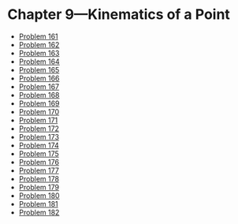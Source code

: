 # Chapter 9—Kinematics of a Point #

* [Problem 161][]
* [Problem 162][]
* [Problem 163][]
* [Problem 164][]
* [Problem 165][]
* [Problem 166][]
* [Problem 167][]
* [Problem 168][]
* [Problem 169][]
* [Problem 170][]
* [Problem 171][]
* [Problem 172][]
* [Problem 173][]
* [Problem 174][]
* [Problem 175][]
* [Problem 176][]
* [Problem 177][]
* [Problem 178][]
* [Problem 179][]
* [Problem 180][]
* [Problem 181][]
* [Problem 182][]

[Problem 161]: problem161.html
[Problem 162]: problem162.html
[Problem 163]: problem163.html
[Problem 164]: problem164.html
[Problem 165]: problem165.html
[Problem 166]: problem166.html
[Problem 167]: problem167.html
[Problem 168]: problem168.html
[Problem 169]: problem169.html
[Problem 170]: problem170.html
[Problem 171]: problem171.html
[Problem 172]: problem172.html
[Problem 173]: problem173.html
[Problem 174]: problem174.html
[Problem 175]: problem175.html
[Problem 176]: problem176.html
[Problem 177]: problem177.html
[Problem 178]: problem178.html
[Problem 179]: problem179.html
[Problem 180]: problem180.html
[Problem 181]: problem181.html
[Problem 182]: problem182.html
